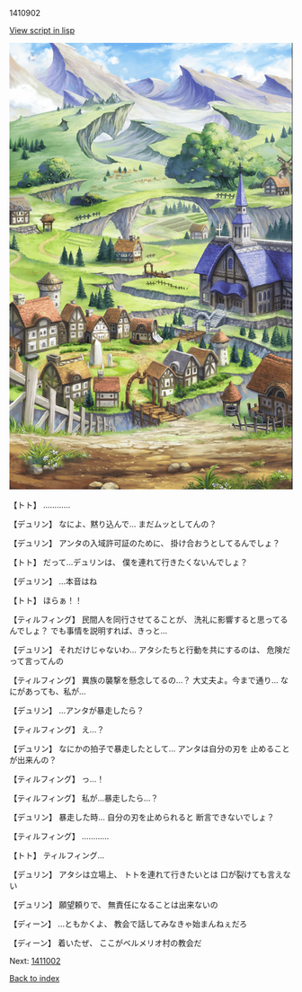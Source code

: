 1410902

[View script in lisp](../scripts/1410902.txt)

![004_outland.png](../images/backgrounds/004_outland.png)

【トト】
…………

【デュリン】
なによ、黙り込んで…
まだムッとしてんの？

【デュリン】
アンタの入域許可証のために、
掛け合おうとしてるんでしょ？

【トト】
だって…デュリンは、
僕を連れて行きたくないんでしょ？

【デュリン】
…本音はね

【トト】
ほらぁ！！

【ティルフィング】
民間人を同行させてることが、
洗礼に影響すると思ってるんでしょ？
でも事情を説明すれば、きっと…

【デュリン】
それだけじゃないわ…
アタシたちと行動を共にするのは、
危険だって言ってんの

【ティルフィング】
異族の襲撃を懸念してるの…？
大丈夫よ。今まで通り…
なにがあっても、私が…

【デュリン】
…アンタが暴走したら？

【ティルフィング】
え…？

【デュリン】
なにかの拍子で暴走したとして…
アンタは自分の刃を
止めることが出来んの？

【ティルフィング】
っ…！

【ティルフィング】
私が…暴走したら…？

【デュリン】
暴走した時…
自分の刃を止められると
断言できないでしょ？

【ティルフィング】
…………

【トト】
ティルフィング…

【デュリン】
アタシは立場上、
トトを連れて行きたいとは
口が裂けても言えない

【デュリン】
願望頼りで、
無責任になることは出来ないの

【ディーン】
…ともかくよ、
教会で話してみなきゃ始まんねぇだろ

【ディーン】
着いたぜ、
ここがベルメリオ村の教会だ

Next: [1411002](1411002.md)

[Back to index](index.md)
